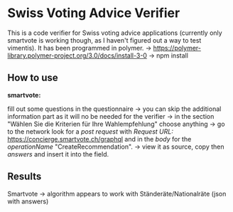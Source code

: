 # Swiss Voting Advice Verifier

This is a code verifier for Swiss voting advice applications (currently only smartvote is working though, as I haven't figured out a way to test vimentis).
It has been programmed in polymer. -> https://polymer-library.polymer-project.org/3.0/docs/install-3-0 -> npm install

## How to use

**smartvote:**

fill out some questions in the questionnaire -> you can skip the additional information part as it will no be needed for the verifier -> in the section "Wählen Sie die Kriterien für Ihre Wahlempfehlung" choose anything -> go to the network look for a *post request* with *Request URL:* https://concierge.smartvote.ch/graphql and in the *body* for the *operationName* "CreateRecommendation". -> view it as source, copy then *answers* and insert it into the field.
 
## Results

Smartvote -> algorithm appears to work with Ständeräte/Nationalräte (json with answers)
